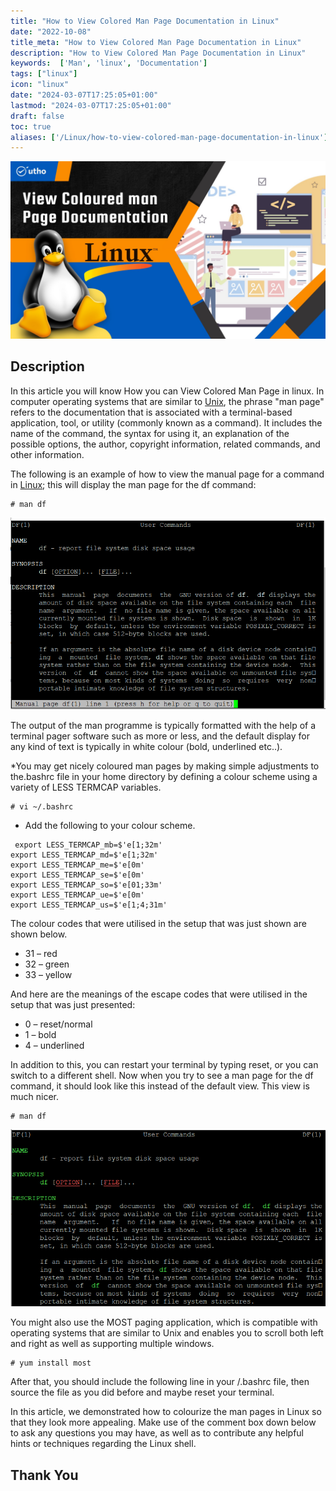 ```yaml
---
title: "How to View Colored Man Page Documentation in Linux"
date: "2022-10-08"
title_meta: "How to View Colored Man Page Documentation in Linux"
description: "How to View Colored Man Page Documentation in Linux"
keywords:  ['Man', 'linux', 'Documentation']
tags: ["linux"]
icon: "linux"
date: "2024-03-07T17:25:05+01:00"
lastmod: "2024-03-07T17:25:05+01:00" 
draft: false
toc: true
aliases: ['/Linux/how-to-view-colored-man-page-documentation-in-linux']
---
```


![](images/How-to-View-Colored-Man-Page-Documentation-in-Linux_utho.jpg)

## **Description**

In this article you will know How you can View Colored Man Page in linux. In computer operating systems that are similar to [Unix](https://en.wikipedia.org/wiki/Unix), the phrase "man page" refers to the documentation that is associated with a terminal-based application, tool, or utility (commonly known as a command). It includes the name of the command, the syntax for using it, an explanation of the possible options, the author, copyright information, related commands, and other information.

The following is an example of how to view the manual page for a command in [Linux](https://utho.com/docs/tutorial/category/linux-tutorial/); this will display the man page for the df command:

```
# man df 
```

![](images/image-296.png)

The output of the man programme is typically formatted with the help of a terminal pager software such as more or less, and the default display for any kind of text is typically in white colour (bold, underlined etc..).

\*You may get nicely coloured man pages by making simple adjustments to the.bashrc file in your home directory by defining a colour scheme using a variety of LESS TERMCAP variables.

```
# vi ~/.bashrc 
```

- Add the following to your colour scheme.

```
 export LESS_TERMCAP_mb=$'e[1;32m'  
export LESS_TERMCAP_md=$'e[1;32m'  
export LESS_TERMCAP_me=$'e[0m'  
export LESS_TERMCAP_se=$'e[0m'  
export LESS_TERMCAP_so=$'e[01;33m'  
export LESS_TERMCAP_ue=$'e[0m'  
export LESS_TERMCAP_us=$'e[1;4;31m' 
```

The colour codes that were utilised in the setup that was just shown are shown below.

- 31 – red
- 32 – green
- 33 – yellow

And here are the meanings of the escape codes that were utilised in the setup that was just presented:

- 0 – reset/normal
- 1 – bold
- 4 – underlined

In addition to this, you can restart your terminal by typing reset, or you can switch to a different shell. Now when you try to see a man page for the df command, it should look like this instead of the default view. This view is much nicer.

```
# man df 
```

![#man df command](images/image-297.png)

You might also use the MOST paging application, which is compatible with operating systems that are similar to Unix and enables you to scroll both left and right as well as supporting multiple windows.

```
# yum install most 
```

After that, you should include the following line in your /.bashrc file, then source the file as you did before and maybe reset your terminal.

In this article, we demonstrated how to colourize the man pages in Linux so that they look more appealing. Make use of the comment box down below to ask any questions you may have, as well as to contribute any helpful hints or techniques regarding the Linux shell.

## **Thank You**
